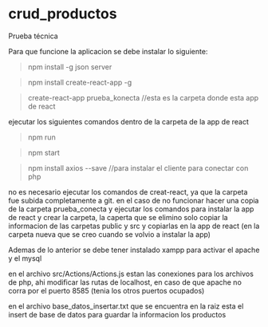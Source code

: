 # crud_productos
Prueba técnica

Para que funcione la aplicacion se debe instalar lo siguiente:
> npm install -g json server

> npm install create-react-app -g

> create-react-app prueba_konecta //esta es la carpeta donde esta app de react

ejecutar los siguientes comandos dentro de la carpeta de la app de react
> npm run

> npm start

> npm install axios --save //para instalar el cliente para conectar con php

no es necesario ejecutar los comandos de creat-react, ya que la carpeta fue subida completamente a git.
en el caso de no funcionar hacer una copia de la carpeta prueba_conecta y ejecutar los comandos 
para instalar la app de react y crear la carpeta, la caperta que se elimino solo copiar la informacion de las carpetas public y src
y copiarlas en la app de react (en la carpeta nueva que se creo cuando se volvio a instalar la app)

Ademas de lo anterior se debe tener instalado xampp para activar el apache y el mysql

en el archivo src/Actions/Actions.js estan las conexiones para los archivos de php, ahi modificar las rutas de localhost, en 
caso de que apache no corra por el puerto 8585 (tenia los otros puertos ocupados)

en el archivo base_datos_insertar.txt que se encuentra en la raiz esta el insert de base de datos para guardar la informacion
los productos
